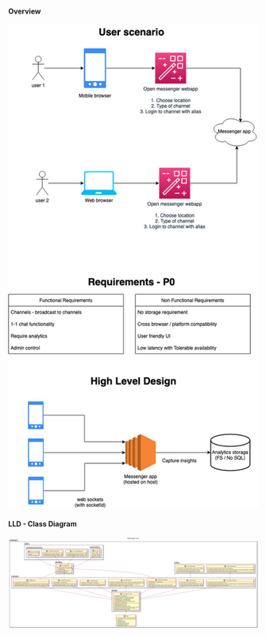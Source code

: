 #### Overview
![Overview](https://github.com/akhil-code/messenger/blob/master/docs/Messenger.jpg)

#### LLD - Class Diagram
![LLD](https://github.com/akhil-code/messenger/blob/master/docs/lld.png)